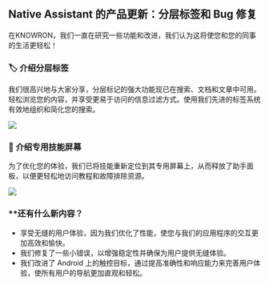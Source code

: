 ## Native Assistant 的产品更新：分层标签和 Bug 修复

在KNOWRON，我们一直在研究一些功能和改进，我们认为这将使您和您的同事的生活更轻松！

### 🏷️ **介绍分层标签**
我们很高兴地与大家分享，分层标记的强大功能现已在搜索、文档和文章中可用。轻松浏览您的内容，并享受更易于访问的信息过滤方式。使用我们先进的标签系统有效地组织和简化您的搜索。

<p align=“center”><img src=“https://hs-8974650.f.hubspotemail.net/hub/8974650/hubfs/tags.gif?upscale=true&width=500&upscale=true&name=tags.gif” width=“30%”></p>

### 📲 **介绍专用技能屏幕**
为了优化您的体验，我们已将技能重新定位到其专用屏幕上，从而释放了助手面板，以便更轻松地访问教程和故障排除资源。

<p align=“center”><img src=“https://hs-8974650.f.hubspotemail.net/hub/8974650/hubfs/skills_panel.gif?upscale=true&width=470&upscale=true&name=skills_panel.gif” width=“30%”></p>

### **还有什么新内容？

* 享受无缝的用户体验，因为我们优化了性能，使您与我们的应用程序的交互更加高效和愉快。
* 我们修复了一些小错误，以增强稳定性并确保为用户提供无缝体验。
* 我们改进了 Android 上的触控目标，通过提高准确性和响应能力来完善用户体验，使所有用户的导航更加直观和轻松。
